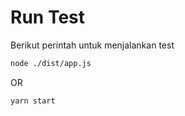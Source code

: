 # Run Test

Berikut perintah untuk menjalankan test

```bash
node ./dist/app.js
```

OR

```bash
yarn start
```

